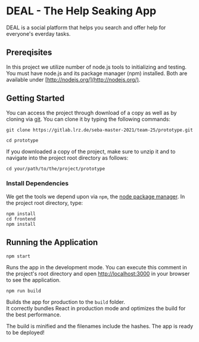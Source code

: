 # DEAL - The Help Seaking App

DEAL is a social platform that helps you search and offer help for everyone's everday tasks.

## Prereqisites

In this project we utilize number of node.js tools to initializing and testing. You must have node.js and its package manager (npm) installed. Both are available under [http://nodejs.org/](http://nodejs.org/).

## Getting Started

You can access the project through download of a copy as well as by cloning via [git](http://git-scm.com/). You can clone it by typing the following commands:

```
git clone https://gitlab.lrz.de/seba-master-2021/team-25/prototype.git

cd prototype
```

If you downloaded a copy of the project, make sure to unzip it and to navigate into the project root directory as follows:

```
cd your/path/to/the/project/prototype
```

### Install Dependencies

We get the tools we depend upon via `npm`, the [node package manager](https://www.npmjs.com). In the project root directory, type:

```
npm install
cd frontend
npm install
```

## Running the Application

```
npm start
```

Runs the app in the development mode. You can execute this comment in the project's root directory and open [http://localhost:3000](http://localhost:3000) in your browser to see the application.

```
npm run build
```

Builds the app for production to the `build` folder.\
It correctly bundles React in production mode and optimizes the build for the best performance.

The build is minified and the filenames include the hashes.
The app is ready to be deployed!
